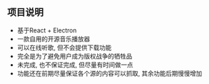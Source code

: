 ## 项目说明
 - 基于React + Electron
 - 一款自用的开源音乐播放器
 - 可以在线听歌, 但不会提供下载功能
 - 完全是为了避免用户成为版权战争的牺牲品
 - 未完成, 也不保证完成, 但尽量有时间做一点
 - 功能还在前期尽量保证各个源的内容可以抓取, 其余功能后期慢慢增加
